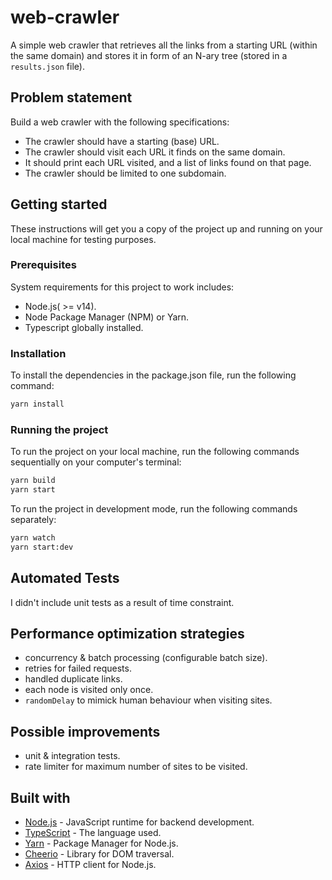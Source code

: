 # web-crawler
A simple web crawler that retrieves all the links from a starting URL (within the same domain) and stores it in form of an N-ary tree (stored in a `results.json` file).

## Problem statement
Build a web crawler with the following specifications:
- The crawler should have a starting (base) URL.
- The crawler should visit each URL it finds on the same domain. 
- It should print each URL visited, and a list of links found on that page. 
- The crawler should be limited to one subdomain.


## Getting started
These instructions will get you a copy of the project up and running on your local machine for testing purposes.

### Prerequisites
System requirements for this project to work includes:
- Node.js( >= v14).
- Node Package Manager (NPM) or Yarn.
- Typescript globally installed.

### Installation
To install the dependencies in the package.json file, run the following command: 

```bash
yarn install
```

### Running the project
To run the project on your local machine, run the following commands sequentially on your computer's terminal:  


```bash
yarn build
yarn start
```

To run the project in development mode, run the following commands separately:
```bash
yarn watch
yarn start:dev
```

## Automated Tests
I didn't include unit tests as a result of time constraint.

## Performance optimization strategies
- concurrency & batch processing (configurable batch size).
- retries for failed requests.
- handled duplicate links.
- each node is visited only once.
- `randomDelay` to mimick human behaviour when visiting sites.

## Possible improvements
- unit & integration tests.
- rate limiter for maximum number of sites to be visited.

## Built with
- [Node.js](https://nodejs.org) - JavaScript runtime for backend development.
- [TypeScript](https://www.typescriptlang.org/) - The language used.
- [Yarn](https://yarnpkg.com/) - Package Manager for Node.js.
- [Cheerio](https://cheerio.js.org/) - Library for DOM traversal.
- [Axios](https://axios-http.com/) - HTTP client for Node.js.



